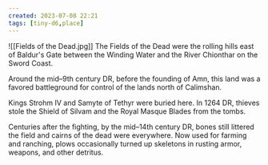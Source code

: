 ```yaml
---
created: 2023-07-08 22:21
tags: [tiny-d6,place]
---
```

![[Fields of the Dead.jpg]]
The Fields of the Dead were the rolling hills east of Baldur's Gate between the Winding Water and the River Chionthar on the Sword Coast.

Around the mid–9th century DR, before the founding of Amn, this land was a favored battleground for control of the lands north of Calimshan.

Kings Strohm IV and Samyte of Tethyr were buried here. In 1264 DR, thieves stole the Shield of Silvam and the Royal Masque Blades from the tombs.

Centuries after the fighting, by the mid–14th century DR, bones still littered the field and cairns of the dead were everywhere. Now used for farming and ranching, plows occasionally turned up skeletons in rusting armor, weapons, and other detritus.